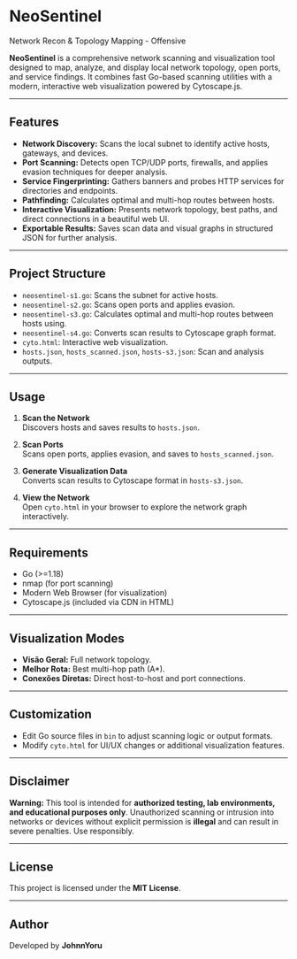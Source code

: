 # NeoSentinel
Network Recon &amp; Topology Mapping - Offensive

**NeoSentinel** is a comprehensive network scanning and visualization tool designed to map, analyze, and display local network topology, open ports, and service findings. It combines fast Go-based scanning utilities with a modern, interactive web visualization powered by Cytoscape.js.

---

## Features

- **Network Discovery:** Scans the local subnet to identify active hosts, gateways, and devices.  
- **Port Scanning:** Detects open TCP/UDP ports, firewalls, and applies evasion techniques for deeper analysis.  
- **Service Fingerprinting:** Gathers banners and probes HTTP services for directories and endpoints.  
- **Pathfinding:** Calculates optimal and multi-hop routes between hosts.  
- **Interactive Visualization:** Presents network topology, best paths, and direct connections in a beautiful web UI.  
- **Exportable Results:** Saves scan data and visual graphs in structured JSON for further analysis.  

---

## Project Structure

- `neosentinel-s1.go`: Scans the subnet for active hosts.  
- `neosentinel-s2.go`: Scans open ports and applies evasion.
- `neosentinel-s3.go`: Calculates optimal and multi-hop routes between hosts using.
- `neosentinel-s4.go`: Converts scan results to Cytoscape graph format.  
- `cyto.html`: Interactive web visualization.  
- `hosts.json`, `hosts_scanned.json`, `hosts-s3.json`: Scan and analysis outputs.  

---

## Usage

1. **Scan the Network**  
   Discovers hosts and saves results to `hosts.json`.  

2. **Scan Ports**  
   Scans open ports, applies evasion, and saves to `hosts_scanned.json`.  

3. **Generate Visualization Data**  
   Converts scan results to Cytoscape format in `hosts-s3.json`.  

4. **View the Network**  
   Open `cyto.html` in your browser to explore the network graph interactively.  

---

## Requirements

- Go (>=1.18)  
- nmap (for port scanning)  
- Modern Web Browser (for visualization)  
- Cytoscape.js (included via CDN in HTML)  

---

## Visualization Modes

- **Visão Geral:** Full network topology.  
- **Melhor Rota:** Best multi-hop path (A*).  
- **Conexões Diretas:** Direct host-to-host and port connections.  

---

## Customization

- Edit Go source files in `bin` to adjust scanning logic or output formats.  
- Modify `cyto.html` for UI/UX changes or additional visualization features.  

---

## Disclaimer

**Warning:** This tool is intended for **authorized testing, lab environments, and educational purposes only**. Unauthorized scanning or intrusion into networks or devices without explicit permission is **illegal** and can result in severe penalties. Use responsibly.  

---

## License

This project is licensed under the **MIT License**.  

---

## Author

Developed by **JohnnYoru**  
